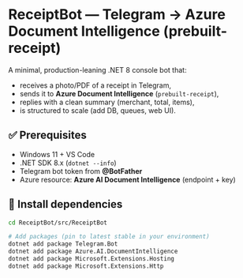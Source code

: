 # ReceiptBot — Telegram → Azure Document Intelligence (prebuilt-receipt)

A minimal, production-leaning .NET 8 console bot that:
- receives a photo/PDF of a receipt in Telegram,
- sends it to **Azure Document Intelligence** (`prebuilt-receipt`),
- replies with a clean summary (merchant, total, items),
- is structured to scale (add DB, queues, web UI).

## ✅ Prerequisites

- Windows 11 + VS Code
- .NET SDK 8.x (`dotnet --info`)
- Telegram bot token from **@BotFather**
- Azure resource: **Azure AI Document Intelligence** (endpoint + key)

## 🔧 Install dependencies

```bash
cd ReceiptBot/src/ReceiptBot

# Add packages (pin to latest stable in your environment)
dotnet add package Telegram.Bot
dotnet add package Azure.AI.DocumentIntelligence
dotnet add package Microsoft.Extensions.Hosting
dotnet add package Microsoft.Extensions.Http
